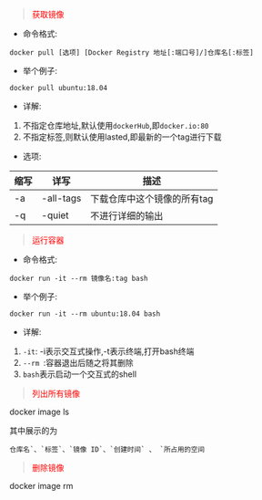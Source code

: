 > <font color="red">获取镜像</font>

+ 命令格式:

`docker pull [选项] [Docker Registry 地址[:端口号]/]仓库名[:标签]`

+ 举个例子:

`docker pull ubuntu:18.04`

+ 详解:

1. 不指定仓库地址,默认使用`dockerHub`,即`docker.io:80`
2. 不指定标签,则默认使用lasted,即最新的一个tag进行下载

+ 选项:

| 缩写 | 详写      | 描述                        |
| ---- | --------- | --------------------------- |
| -a   | -all-tags | 下载仓库中这个镜像的所有tag |
| -q   | -quiet    | 不进行详细的输出            |



> <font color='red'>运行容器</font>

+ 命令格式:

`docker run -it --rm 镜像名:tag bash`

+ 举个例子:

`docker run -it --rm ubuntu:18.04 bash`

+ 详解:

1. `-it`: -i表示交互式操作,-t表示终端,打开bash终端
2. `--rm `:容器退出后随之将其删除
3. `bash`表示启动一个交互式的shell

> <font color='red'>列出所有镜像</font>

docker image ls

其中展示的为

```
仓库名`、`标签`、`镜像 ID`、`创建时间` 、 `所占用的空间
```



> <font color='red'>删除镜像</font>

docker image rm 